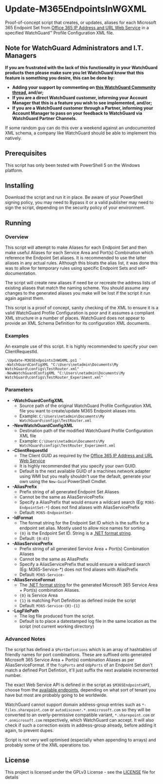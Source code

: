 # Update-M365EndpointsInWGXML

Proof-of-concept script that creates, or updates, aliases for each Microsoft 365 Endpoint Set from [Office 365 IP Address and URL Web Service](https://docs.microsoft.com/en-us/office365/enterprise/urls-and-ip-address-ranges) in a specified WatchGuard&#8482; Profile Configuration XML file.

## Note for WatchGuard Administrators and I.T. Managers
**If you are frustrated with the lack of this functionality in your WatchGuard products then please make sure you let WatchGuard know that this feature is something you desire, this can be done by:**
* **Adding your support by commenting on [this WatchGuard Community thread](https://community.watchguard.com/watchguard-community/discussion/239/office-365-in-whitelisted-environment), and/or;**
* **If you are a direct WatchGuard customer, informing your Account Manager that this is a feature you wish to see implemented, and/or;**
* **If you are a WatchGuard customer through a Partner, informing your Account Manager to pass on your feedback to WatchGuard via WatchGuard Partner Channels.**

If some random guy can do this over a weekend against an undocumented XML schema, a company like WatchGuard should be able to implement this natively.

## Prerequisites

This script has only been tested with PowerShell 5 on the Windows platform.

## Installing

Download the script and run it in place. Be aware of your PowerShell signing policy, you may need to Bypass it or a valid publisher may need to sign the script, depending on the security policy of your environment.

## Running

### Overview

This script will attempt to make Aliases for each Endpoint Set and then make useful Aliases for each Service Area and Port(s) Combination which reference the Endpoint Set aliases. It is recommended to use the latter aliases in any actual rules. Although this bloats the alias list, it was done this was to allow for temporary rules using specific Endpoint Sets and self-documentation.

The script will create new aliases if need be or recreate the address lists of existing aliases that match the naming scheme. You should assume any changes to the generated aliases you make will be lost if the script it run again against them.

This script is a proof of concept, sanity checking of the XML to ensure it is a valid WatchGuard Profile Configuration is poor and it assumes a compliant XML structure in a number of places. WatchGuard does not appear to provide an XML Schema Definition for its configuration XML documents.

### Examples

An example use of this script. It is highly recommended to specify your own ClientRequestId.
```
.\Update-M365EndpointsInWGXML.ps1 `
-WatchGuardConfigXML "C:\Users\netadmin\Documents\My WatchGuard\configs\TestRouter.xml" `
-NewWatchGuardConfigXML "C:\Users\netadmin\Documents\My WatchGuard\configs\TestRouter_Experiment.xml" `
```

### Parameters

* **-WatchGuardConfigXML**
  * Source path of the original WatchGuard Profile Configuration XML file you want to create/update M365 Endpoint aliases into.
  * Example: `C:\Users\netadmin\Documents\My WatchGuard\configs\TestRouter.xml`
* **-NewWatchGuardConfigXML**
  * Destination path of the modified WatchGuard Profile Configuration XML file
  * Example: `C:\Users\netadmin\Documents\My WatchGuard\configs\TestRouter_Experiment.xml`
* **-ClientRequestId**
  * The Client GUID as required by the [Office 365 IP Address and URL Web Service](https://docs.microsoft.com/en-us/office365/enterprise/office-365-ip-web-service#common-parameters)
  * It is highly recommended that you specify your own GUID.
  * Default is the next available GUID of a machines network adapter using WMI but you really shouldn't use the default, generate your own using the `New-Guid` PowerShell Cmdlet.
* **-AliasPrefix**
  * Prefix string of all generated Endpoint Set Aliases
  * Cannot be the same as AliasServicePrefix
  * Specify a AliasPrefix that would ensure a wildcard search (Eg: `M365-EndpointSet-*`) does not find aliases with AliasServicePrefix
  * Default: `M365-EndpointSet-`
* **-IdFormat**
  * The format string for the Endpoint Set ID which is the suffix for a endpoint set alias. Mostly used to allow nice names for sorting.
  * `{0}` is the Endpoint Set ID. String is a [.NET format string](https://docs.microsoft.com/en-us/dotnet/standard/base-types/custom-numeric-format-strings).
  * Default: `{0:d3}`
* **-AliasServicePrefix**
  * Prefix string of all generated Service Area + Port(s) Combination Aliases
  * Cannot be the same as AliasPrefix
  * Specify a AliasServicePrefix that would ensure a wildcard search (Eg: M365-Service-*) does not find aliases with AliasPrefix
  * Default: `M365-Service-`
* **-AliasServiceFormat**
  * The [.NET format string](https://docs.microsoft.com/en-us/dotnet/standard/base-types/formatting-types) for the generated Microsoft 365 Service Area + Port(s) combination Aliases.
  * `{0}` is Service Area
  * `{1}` is matching Port Definition as defined inside the script
  * Default: `M365-Service-{0}-{1}`
* **-LogFilePath**
  * The log file produced from the script.
  * Default is to place a datestamped log file in the same location as the script (not current working directory)

### Advanced Notes

The script has defined a `$PortDefintions` which is an array of hashtables of friendly names for port combinations. These are suffixed onto generated Microsoft 365 Service Area + Port(s) combination Aliases as per AliasServiceFormat. If the `TcpPorts` and `UdpPorts` of an Endpoint Set don't match a defined Port Defintion, it'll just suffix the next available incremented number.

The exact Web Service API is defined in the script as `$M365EndpointsAPI`, choose from the [available endpoints](https://docs.microsoft.com/en-us/office365/enterprise/office-365-endpoints), depending on what sort of tenant you have but most are probably going to be worldwide.

WatchGuard cannot support domain address-group entries such as `*-files.sharepoint.com` or `autodiscover.*.onmicrosoft.com` so they will be converted to an overly-permissive compatible variant, `*.sharepoint.com` or `*.onmicrosoft.com` respectively, which WatchGuard can accept. It will also check if such a correction exists in address-group already, before adding it again, to prevent dupes.

Script is not very well optimised (especially when appending to arrays) and probably some of the XML operations too.
  
## License

This project is licensed under the GPLv3 License - see the [LICENSE](LICENSE) file for details
